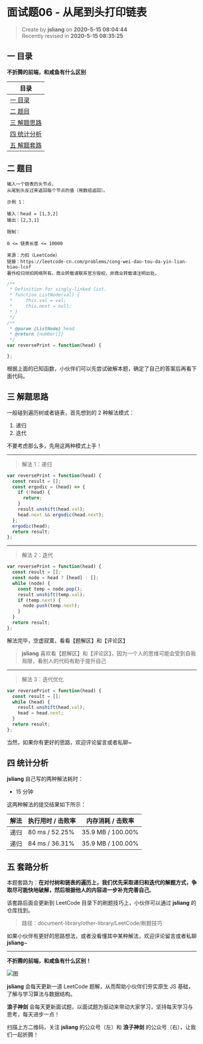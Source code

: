 面试题06 - 从尾到头打印链表
===

> Create by **jsliang** on **2020-5-15 08:04:44**  
> Recently revised in **2020-5-15 08:35:25**  

## 一 目录

**不折腾的前端，和咸鱼有什么区别**

| 目录 |
| --- |
| [一 目录](#chapter-one) |
| [二 题目](#chapter-two) |
| [三 解题思路](#chapter-three) |
| [四 统计分析](#chapter-four) |
| [五 解题套路](#chapter-five) |

## 二 题目



```
输入一个链表的头节点，
从尾到头反过来返回每个节点的值（用数组返回）。

示例 1：

输入：head = [1,3,2]
输出：[2,3,1]

限制：

0 <= 链表长度 <= 10000

来源：力扣（LeetCode）
链接：https://leetcode-cn.com/problems/cong-wei-dao-tou-da-yin-lian-biao-lcof
著作权归领扣网络所有。商业转载请联系官方授权，非商业转载请注明出处。
```

```js
/**
 * Definition for singly-linked list.
 * function ListNode(val) {
 *     this.val = val;
 *     this.next = null;
 * }
 */
/**
 * @param {ListNode} head
 * @return {number[]}
 */
var reversePrint = function(head) {

};
```

根据上面的已知函数，小伙伴们可以先尝试破解本题，确定了自己的答案后再看下面代码。

## 三 解题思路



一般碰到遍历树或者链表，首先想到的 2 种解法模式：

1. 递归
2. 迭代

不要考虑那么多，先用这两种模式上手！

---

> 解法 1：递归

```js
var reversePrint = function(head) {
  const result = [];
  const ergodic = (head) => {
    if (!head) {
      return;
    }
    result.unshift(head.val);
    head.next && ergodic(head.next);
  };
  ergodic(head);
  return result;
};
```

---

> 解法 2：迭代

```js
var reversePrint = function(head) {
  const result = [];
  const node = head ? [head] : [];
  while (node) {
    const temp = node.pop();
    result.unshift(temp.val);
    if (temp.next) {
      node.push(temp.next);
    }
  }
  return result;
};
```

解法完毕，空虚寂寞，看看【题解区】和【评论区】

> **jsliang** 喜欢看【题解区】和【评论区】，因为一个人的思维可能会受到自我局限，看别人的代码有助于提升自己

---

> 解法 3：迭代优化

```js
var reversePrint = function(head) {
  const result = [];
  while (head) {
    result.unshift(head.val);
    head = head.next;
  }
  return result;
};
```

当然，如果你有更好的思路，欢迎评论留言或者私聊~

## 四 统计分析



**jsliang** 自己写的两种解法耗时：

* 15 分钟

这两种解法的提交结果如下所示：

| 解法 | 执行用时 / 击败率 | 内存消耗 / 击败率 |
| --- | --- | --- |
| 递归 | 80 ms / 52.25%  | 35.9 MB / 100.00% |
| 递归 | 84 ms / 36.31%  | 35.9 MB / 100.00% |

## 五 套路分析



本题套路为：**在对付树和链表的遍历上，我们优先采取递归和迭代的解题方式，争取尽可能快地破解，然后根据他人的内容进一步补充完善自己**。

该套路后面会更新到 LeetCode 目录下的刷题技巧上，小伙伴可以通过 **jsliang** 的仓库找到。

> 路径：document-library/other-library/LeetCode/刷题技巧

如果小伙伴有更好的思路想法，或者没看懂其中某种解法，欢迎评论留言或者私聊 **jsliang**~

---

**不折腾的前端，和咸鱼有什么区别！**

![图](https://github.com/LiangJunrong/document-library/blob/master/public-repertory/img/z-index-small.png?raw=true)

**jsliang** 会每天更新一道 LeetCode 题解，从而帮助小伙伴们夯实原生 JS 基础，了解与学习算法与数据结构。

**浪子神剑** 会每天更新面试题，以面试题为驱动来带动大家学习，坚持每天学习与思考，每天进步一点！

扫描上方二维码，关注 **jsliang** 的公众号（左）和 **浪子神剑** 的公众号（右），让我们一起折腾！

